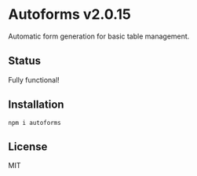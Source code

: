 # Autoforms v2.0.15

Automatic form generation for basic table management.

## Status

Fully functional!

## Installation

`npm i autoforms`

## License

MIT
